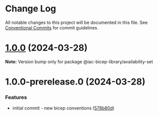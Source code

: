 # Change Log

All notable changes to this project will be documented in this file.
See [Conventional Commits](https://conventionalcommits.org) for commit guidelines.

# [1.0.0](https://github.com/dexmach-internal/iac-bicep-library/compare/@iac-bicep-library/availability-set@1.0.0-prerelease.0...@iac-bicep-library/availability-set@1.0.0) (2024-03-28)

**Note:** Version bump only for package @iac-bicep-library/availability-set





# 1.0.0-prerelease.0 (2024-03-28)


### Features

* initial commit - new bicep conventions ([578b80d](https://github.com/dexmach-internal/iac-bicep-library/commit/578b80d1e8051907866daeb623b8f020b24f2a2d))
